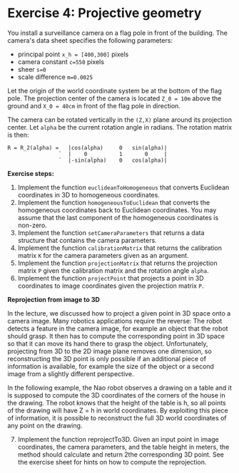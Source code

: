 # Exercise 4: Projective geometry

You install a surveillance camera on a flag pole in front of the building.
The camera's data sheet specifies the following parameters:

 * principal point `x_h = [400,300]` pixels
 * camera constant `c=550` pixels
 * sheer `s=0`
 * scale difference `m=0.0025`
 
 
Let the origin of the world coordinate system be at the bottom of the flag
pole. The projection center of the camera is located `Z_0 = 10m` above
the ground and `X_0 = 40cm` in front of the flag pole in direction.

The camera can be rotated vertically in the `(Z,X)` plane around its 
projection center. Let `alpha` be the current rotation angle in radians. The
rotation matrix is then:
```
R = R_2(alpha) =   |cos(alpha)     0   sin(alpha)|
                `  |    0          1       0     |
                `  |-sin(alpha)    0   cos(alpha)|
```

**Exercise steps:**

1. Implement the function `euclideanToHomogeneous` that converts
Euclidean coordinates in 3D to homogeneous coordinates.
2. Implement the function `homogeneousToEuclidean` that converts
the homogeneous coordinates back to Euclidean coordinates. You may assume
that the last component of the homogeneous coordinates is non-zero.
3. Implement the function `setCameraParameters` that returns a data structure
that contains the camera parameters.
4. Implement the function `calibrationMatrix` that returns the
calibration matrix `K` for the camera parameters given as an argument.
5. Implement the function `projectionMatrix` that returns the
projection matrix `P` given the calibration matrix and the rotation angle
`alpha`.
6. Implement the function `projectPoint` that projects a
point in 3D coordinates to image coordinates given the projection matrix `P`.


**Reprojection from image to 3D**

In the lecture, we discussed how to project a given point in 3D space onto a camera image. Many
robotics applications require the reverse: The robot detects a feature in the camera image, for
example an object that the robot should grasp. It then has to compute the corresponding point in
3D space so that it can move its hand there to grasp the object. Unfortunately, projecting from 3D
to the 2D image plane removes one dimension, so reconstructing the 3D point is only possible if an
additional piece of information is available, for example the size of the object or a second image
from a slightly different perspective.

In the following example, the Nao robot observes a drawing on a table and it is supposed to compute
the 3D coordinates of the corners of the house in the drawing. The robot knows that the height of
the table is h, so all points of the drawing will have Z = h in world coordinates. By exploiting this
piece of information, it is possible to reconstruct the full 3D world coordinates of any point on the
drawing.

7. Implement the function reprojectTo3D. Given an input point in image coordinates, the
camera parameters, and the table height in meters, the method should calculate and return
2the corresponding 3D point. See the exercise sheet for hints on how to compute the reprojection.


